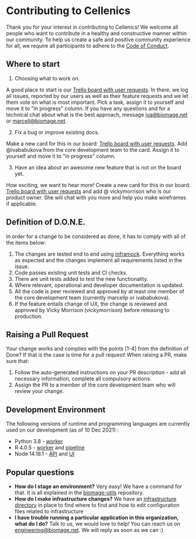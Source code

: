 # Contributing to Cellenics
Thank you for your interest in contributing to Cellenics! We welcome all people who want to contribute in a healthy and constructive manner within our community. To help us create a safe and positive community experience for all, we require all participants to adhere to the [Code of Conduct](CODE_OF_CONDUCT.md).


## Where to start
1. Choosing what to work on.

A good place to start is our [Trello board with user requests](https://trello.com/b/zPaytPFR/usability-studies). In there, we log all issues, reported by our users as well as their feature requests and we let them vote on what is most important. Pick a task, assign it to yourself and move it to "in progress" column. If you have any questions and for a technical chat about what is the best approach, message iva@biomage.net or marcell@biomage.net.

2. Fix a bug or improve existing docs.

Make a new card for this in our board: [Trello board with user requests](https://trello.com/b/zPaytPFR/usability-studies). Add @ivababukova from the core development team to the card. Assign it to yourself and move it to "in progress" column.

3. Have an idea about an awesome new feature that is not on the board yet.

How exciting, we want to hear more! Create a new card for this in our board: [Trello board with user requests](https://trello.com/b/zPaytPFR/usability-studies) and add @ vickymorrison who is our product owner. She will chat with you more and help you make wireframes if applicable. 

## Definition of D.O.N.E.

In order for a change to be considered as done, it has to comply with all of the items below:
1. The changes are tested end to end using [inframock](https://github.com/biomage-org/inframock). Everything works as expected and the changes implement all requirements listed in the issue. 
2. Code passes existing unit tests and CI checks.
3. There are unit tests added to test the new functionality.
4. Where relevant, operational and developer documentation is updated.
5. All the code is peer reviewed and approved by at least one member of the core development team (currently marcellp or ivababukova).
6. If the feature entails change of UX, the change is reviewed and approved by Vicky Morrison (vickymorrison) before releasing to production.

## Raising a Pull Request
Your change works and complies with the points [1-4] from the definition of Done? If that is the case is time for a pull request! When raising a PR, make sure that:
1. Follow the auto-generated instructions on your PR description - add all necessary information, complete all compulsory actions.
2. Assign the PR to a member of the core development team who will review your change.

## Development Environment
The following versions of runtime and programming languages are currently used on our development (as of 10 Dec 2021) : 

- Python 3.8 - [worker](https://github.com/biomage-org/worker)
- R 4.0.5 - [worker](https://github.com/biomage-org/worker) and [pipeline](https://github.com/biomage-org/pipeline)
- Node 14.18.1 - [API](https://github.com/biomage-org/api) and [UI](https://github.com/biomage-org/ui)

Popular questions
-----------------
* __How do I stage an environment?__ Very easy! We have a command for that. It is all explained in the [biomage-utils](https://github.com/biomage-org/biomage-utils) repository.
* __How do I make infrastructure changes?__ We have an [infrastructure directory](https://github.com/biomage-org/developer-docs/blob/master/INFRASTRUCTURE.md#directory) in place to find where to find and how to edit configuration files related to infrastructure
* __I have trouble running a particular application in this organization, what do I do?__ Talk to us, we would love to help! You can reach us on engineering@biomage.net. We will reply as soon as we can :)
